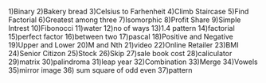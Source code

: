 1)Binary
2)Bakery bread
3)Celsius to Farhenheit
4)Climb Staircase
5)Find Factorial
6)Greatest among three
7)Isomorphic
8)Profit Share
9)Simple Intrest
10)Fibonocci
11)water
12)no of ways
13)1.4 pattern
14)factorial
15)perfect factor
16)between two
17)pascal
18)Positive and Negative
19)Upper and Lower
20)M and Nth
21)video
22)Online Retailer
23)BMI
24)Senior Citizon
25)Stock
26)Skip
27)sale book cost
28)caliculator
29)matrix
30)palindroma
31)leap year
32)Combination
33)Merge
34)Vowels
35)mirror image
36) sum square of odd even
37)pattern
